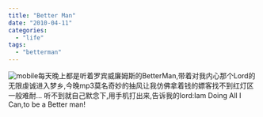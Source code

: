 ```yaml
---
title: "Better Man"
date: "2010-04-11"
categories: 
  - "life"
tags: 
  - "betterman"
---
```


![](images/icon_mobile.gif "mobile")每天晚上都是听着罗宾威廉姆斯的BetterMan,带着对我内心那个Lord的无限虔诚进入梦乡,今晚mp3莫名奇妙的抽风让我仿佛拿着钱的嫖客找不到红灯区一般难耐… 听不到就自己默念下,用手机打出来,告诉我的lord:Iam Doing All I Can,to be a Better man!
